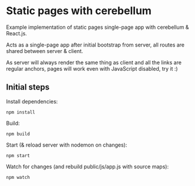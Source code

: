 # Static pages with cerebellum

Example implementation of static pages single-page app with cerebellum & React.js.

Acts as a single-page app after initial bootstrap from server, all routes are shared between server & client.

As server will always render the same thing as client and all the links are regular anchors, pages will work even with JavaScript disabled, try it :)

## Initial steps
Install dependencies:

    npm install

Build:

    npm build

Start (& reload server with nodemon on changes):

    npm start

Watch for changes (and rebuild public/js/app.js with source maps):

    npm watch